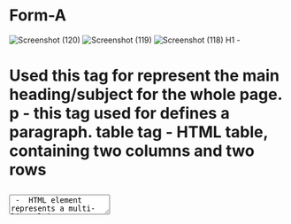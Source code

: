 # Form-A
![Screenshot (120)](https://github.com/shweta-sharma-1009/Form-A/assets/128416925/f8d71b6a-610a-4d4b-9100-cb50d393eae1)
![Screenshot (119)](https://github.com/shweta-sharma-1009/Form-A/assets/128416925/262147de-d4a8-4151-b940-355cef30b783)
![Screenshot (118)](https://github.com/shweta-sharma-1009/Form-A/assets/128416925/f50d391a-3445-414f-bc94-735ae04144b7)
H1 -<h1> Used this tag for represent the main heading/subject for the whole page.
p - this tag used for defines a paragraph.
table tag - HTML table, containing two columns and two rows
<textarea> -  HTML element represents a multi-line plain-text editing control, useful when you want to allow users to enter a sizeable amount of free-form text, for example a comment on a review or feedback form.
br - Used The <br> tag, which is helpful to inserts a single line break.
The <label> tag defines a label for several elements: <input type="checkbox"> <input type="color"> <input type="date"> <input type="datetime-local"> <input type="email"> <input type="file"> <input type="month"> <input type="number"> <input type="password">
